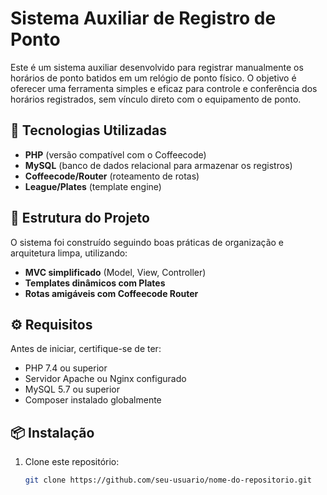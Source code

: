 # Sistema Auxiliar de Registro de Ponto

Este é um sistema auxiliar desenvolvido para registrar manualmente os horários de ponto batidos em um relógio de ponto físico. O objetivo é oferecer uma ferramenta simples e eficaz para controle e conferência dos horários registrados, sem vínculo direto com o equipamento de ponto.

## 🚀 Tecnologias Utilizadas

- **PHP** (versão compatível com o Coffeecode)
- **MySQL** (banco de dados relacional para armazenar os registros)
- **Coffeecode/Router** (roteamento de rotas)
- **League/Plates** (template engine)

## 🧱 Estrutura do Projeto

O sistema foi construído seguindo boas práticas de organização e arquitetura limpa, utilizando:

- **MVC simplificado** (Model, View, Controller)
- **Templates dinâmicos com Plates**
- **Rotas amigáveis com Coffeecode Router**

## ⚙️ Requisitos

Antes de iniciar, certifique-se de ter:

- PHP 7.4 ou superior
- Servidor Apache ou Nginx configurado
- MySQL 5.7 ou superior
- Composer instalado globalmente

## 📦 Instalação

1. Clone este repositório:
   ```bash
   git clone https://github.com/seu-usuario/nome-do-repositorio.git
   ```

